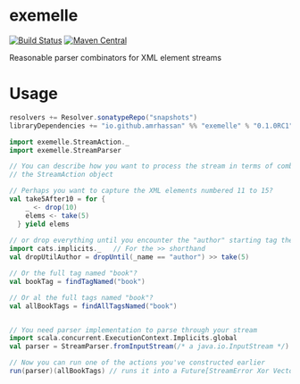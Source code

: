 # exemelle #
[![Build Status](https://travis-ci.org/amrhassan/scala-exemelle.svg?branch=master)](https://travis-ci.org/amrhassan/scala-exemelle)
[![Maven Central](https://maven-badges.herokuapp.com/maven-central/io.github.amrhassan/exemelle_2.11/badge.svg)](https://maven-badges.herokuapp.com/maven-central/io.github.amrhassan/exemelle_2.11)


Reasonable parser combinators for XML element streams

# Usage #
```sbt
resolvers += Resolver.sonatypeRepo("snapshots")
libraryDependencies += "io.github.amrhassan" %% "exemelle" % "0.1.0RC1"
```

```scala
import exemelle.StreamAction._
import exemelle.StreamParser

// You can describe how you want to process the stream in terms of combinators found in
// the StreamAction object

// Perhaps you want to capture the XML elements numbered 11 to 15?
val take5After10 = for {
    _ <- drop(10)
    elems <- take(5)
  } yield elems
  
// or drop everything until you encounter the "author" starting tag then take 5 elem?
import cats.implicits._   // For the >> shorthand
val dropUtilAuthor = dropUntil(_name == "author") >> take(5)

// Or the full tag named "book"?
val bookTag = findTagNamed("book")

// Or al the full tags named "book"?
val allBookTags = findAllTagsNamed("book")


// You need parser implementation to parse through your stream
import scala.concurrent.ExecutionContext.Implicits.global
val parser = StreamParser.fromInputStream(/* a java.io.InputStream */)

// Now you can run one of the actions you've constructed earlier
run(parser)(allBookTags) // runs it into a Future[StreamError Xor Vector[Tag]]
```

